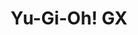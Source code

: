 --- 
title: "Yu-Gi-Oh! GX"
publishdate: "2019-5-9T16:48:46+02:00"
src: "https://365manga.net/manga/yu-gi-oh-gx"
image: "https://data.365manga.net/images/thumbnails/19402-yu-gi-oh-gx.jpg"
description: "Years have passed after Yugi's adventures and now it's Yuki Judai's turn. Yuki Judai is a new student in the school Duel Academy, a school dedicated to teach duelist the basics and advanced techniques. Judai is determined to be world's #1 duelist, accepting challenges from his rivals (and friends). Although the manga is based on the anime, the story is really different and unrelated."
---